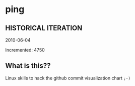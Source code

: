 # ping

## HISTORICAL ITERATION
2010-06-04

Incremented: 4750

## What is this?? 
Linux skills to hack the github commit visualization chart `;-)`
